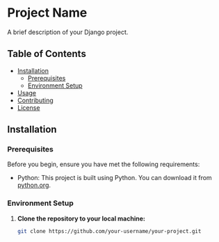 # Project Name

A brief description of your Django project.

## Table of Contents

- [Installation](#installation)
  - [Prerequisites](#prerequisites)
  - [Environment Setup](#environment-setup)
- [Usage](#usage)
- [Contributing](#contributing)
- [License](#license)

## Installation

### Prerequisites

Before you begin, ensure you have met the following requirements:

- Python: This project is built using Python. You can download it from [python.org](https://www.python.org/downloads/).

### Environment Setup

1. **Clone the repository to your local machine:**

   ```bash
   git clone https://github.com/your-username/your-project.git
